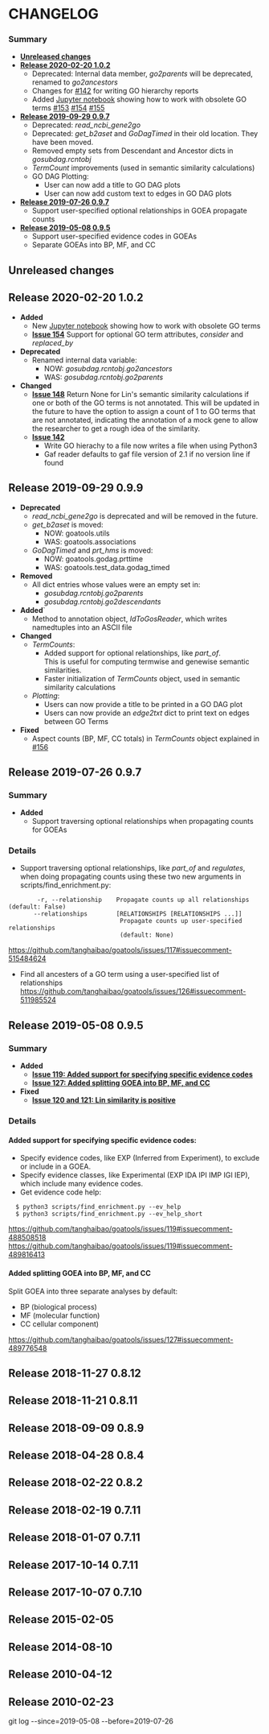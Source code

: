 # CHANGELOG

### Summary

* [**Unreleased changes**](#unreleased-changes)
* [**Release 2020-02-20 1.0.2**](#release-2020-02-20-102)
  * Deprecated: Internal data member, *go2parents* will be deprecated, renamed to *go2ancestors*
  * Changes for [#142](https://github.com/tanghaibao/goatools/issues/142) for writing GO hierarchy reports
  * Added [Jupyter notebook](https://github.com/tanghaibao/goatools/blob/master/notebooks/godag_obsolete_terms.ipynb) showing how to work with obsolete GO terms
    [#153](https://github.com/tanghaibao/goatools/issues/153)
    [#154](https://github.com/tanghaibao/goatools/issues/154)
    [#155](https://github.com/tanghaibao/goatools/issues/155)
* [**Release 2019-09-29 0.9.7**](#release-2019-09-29-097)
  * Deprecated: *read_ncbi_gene2go*
  * Deprecated: *get_b2aset* and *GoDagTimed* in their old location. They have been moved.
  * Removed empty sets from Descendant and Ancestor dicts in *gosubdag.rcntobj*
  * *TermCount* improvements (used in semantic similarity calculations)    
  * GO DAG Plotting:
    * User can now add a title to GO DAG plots
    * User can now add custom text to edges in GO DAG plots
* [**Release 2019-07-26 0.9.7**](#release-2019-07-26-097)
  * Support user-specified optional relationships in GOEA propagate counts
* [**Release 2019-05-08 0.9.5**](#release-2019-05-08-095)
  * Support user-specified evidence codes in GOEAs    
  * Separate GOEAs into BP, MF, and CC    

Unreleased changes
--------------

Release 2020-02-20 1.0.2
-------------------------

* **Added**
  * New [Jupyter notebook](https://github.com/tanghaibao/goatools/blob/master/notebooks/godag_obsolete_terms.ipynb) showing how to work with obsolete GO terms
  * [**Issue 154**](https://github.com/tanghaibao/goatools/issues/154) Support for optional GO term attributes, *consider* and *replaced_by*
* **Deprecated**
  * Renamed internal data variable:
    * NOW: *gosubdag.rcntobj.go2ancestors*    
    * WAS: *gosubdag.rcntobj.go2parents*    
* **Changed**
  * [**Issue 148**](https://github.com/tanghaibao/goatools/issues/148)
    Return None for Lin's semantic similarity calculations if one or both of the GO terms is not annotated.
    This will be updated in the future to have the option to assign a count of 1 to GO terms that are not annotated,
    indicating the annotation of a mock gene to allow the researcher to get a rough idea of the similarity.
  * [**Issue 142**](https://github.com/tanghaibao/goatools/issues/142)
    * Write GO hierachy to a file now writes a file when using Python3
    * Gaf reader defaults to gaf file version of 2.1 if no version line if found

Release 2019-09-29 0.9.9
-------------------------

* **Deprecated**
  * *read_ncbi_gene2go* is deprecated and will be removed in the future.
  * *get_b2aset* is moved:
    * NOW: goatools.utils
    * WAS: goatools.associations
  * *GoDagTimed* and *prt_hms* is moved:
    * NOW: goatools.godag.prttime
    * WAS: goatools.test_data.godag_timed
* **Removed**
  * All dict entries whose values were an empty set in:
    * *gosubdag.rcntobj.go2parents*    
    * *gosubdag.rcntobj.go2descendants*    
* **Added**`
  * Method to annotation object, *IdToGosReader*, which writes namedtuples into an ASCII file
* **Changed**
  * *TermCounts*:
    * Added support for optional relationships, like *part_of*.    
      This is useful for computing termwise and genewise semantic similarities.
    * Faster initialization of *TermCounts* object, used in semantic similarity calculations
  * *Plotting*:
    * Users can now provide a title to be printed in a GO DAG plot
    * Users can now provide an *edge2txt* dict to print text on edges between GO Terms    
* **Fixed**
  * Aspect counts (BP, MF, CC totals) in *TermCounts* object explained in [#156](https://github.com/tanghaibao/goatools/issues/156)

Release 2019-07-26 0.9.7
-------------------------

### Summary
* **Added**    
  * Support traversing optional relationships when propagating counts for GOEAs

### Details

- Support traversing optional relationships,
  like *part_of* and *regulates*, when doing propagating counts
  using these two new arguments in scripts/find_enrichment.py:
```
        -r, --relationship    Propagate counts up all relationships (default: False)
       --relationships        [RELATIONSHIPS [RELATIONSHIPS ...]]
                               Propagate counts up user-specified relationships
                               (default: None)
```
https://github.com/tanghaibao/goatools/issues/117#issuecomment-515484624    

- Find all ancesters of a GO term using a user-specified list of relationships    
  https://github.com/tanghaibao/goatools/issues/126#issuecomment-511985524    


Release 2019-05-08 0.9.5
-------------------------

### Summary
* **Added**    
  * [**Issue 119: Added support for specifying specific evidence codes**](#added-support-for-specifying-specific-evidence-codes)    
  * [**Issue 127: Added splitting GOEA into BP, MF, and CC**](#added-splitting-goea-into-bp-mf-and-cc)    
* **Fixed**    
  * [**Issue 120 and 121: Lin similarity is positive**](https://github.com/tanghaibao/goatools/issues/120)

### Details
#### Added support for specifying specific evidence codes:
- Specify evidence codes, like EXP (Inferred from Experiment), to exclude or include in a GOEA.
- Specify evidence classes, like Experimental (EXP IDA IPI IMP IGI IEP), which include many evidence codes.
- Get evidence code help:
```
  $ python3 scripts/find_enrichment.py --ev_help
  $ python3 scripts/find_enrichment.py --ev_help_short
```
https://github.com/tanghaibao/goatools/issues/119#issuecomment-488508518    
https://github.com/tanghaibao/goatools/issues/119#issuecomment-489816413    

#### Added splitting GOEA into BP, MF, and CC
Split GOEA into three separate analyses by default:
  * BP (biological process)
  * MF (molecular function)
  * CC cellular component)    

https://github.com/tanghaibao/goatools/issues/127#issuecomment-489776548    


Release 2018-11-27 0.8.12
-------------------------

Release 2018-11-21 0.8.11
-------------------------

Release 2018-09-09 0.8.9
-------------------------

Release 2018-04-28 0.8.4
-------------------------

Release 2018-02-22 0.8.2
-------------------------

Release 2018-02-19 0.7.11
-------------------------

Release 2018-01-07 0.7.11
-------------------------

Release 2017-10-14 0.7.11
-------------------------

Release 2017-10-07 0.7.10
-------------------------

Release 2015-02-05
-------------------------

Release 2014-08-10
-------------------------

Release 2010-04-12
-------------------------

Release 2010-02-23
-------------------------


git log --since=2019-05-08 --before=2019-07-26
